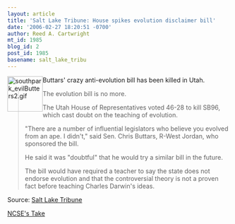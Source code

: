 ```yaml
---
layout: article
title: 'Salt Lake Tribune: House spikes evolution disclaimer bill'
date: '2006-02-27 18:20:51 -0700'
author: Reed A. Cartwright
mt_id: 1985
blog_id: 2
post_id: 1985
basename: salt_lake_tribu
---
```

<img src="{{ site.baseurl }}/uploads/2006/southpark_evilButters2.gif" alt="southpark_evilButters2.gif" width="80" height="80" style="float:left;" />

Buttars' crazy anti-evolution bill has been killed in Utah.

> The evolution bill is no more.
> 
> The Utah House of Representatives voted 46-28 to kill SB96, which cast doubt on the teaching of evolution.
> 
> "There are a number of influential legislators who believe you evolved from an ape. I didn't," said Sen. Chris Buttars, R-West Jordan, who sponsored the bill.
> 
> He said it was "doubtful" that he would try a similar bill in the future.
> 
> The bill would have required a teacher to say the state does not endorse evolution and that the controversial theory is not a proven fact before teaching Charles Darwin's ideas.

Source: [Salt Lake Tribune](http://sltrib.com/ci_3552481)

[NCSE's Take](http://www.ncseweb.org/resources/news/2006/UT/603_antievolution_bill_in_utah_def_2_27_2006.asp)
